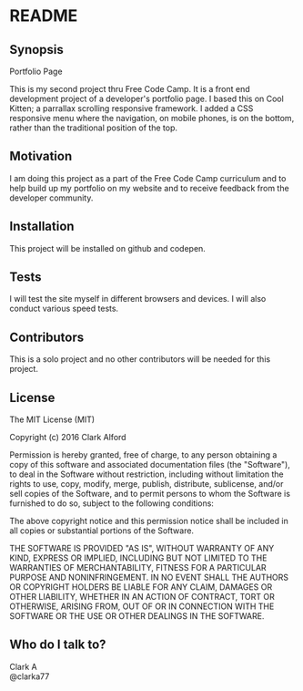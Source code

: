 # README #

## Synopsis

Portfolio Page

This is my second project thru Free Code Camp. It is a front end development project of a developer's portfolio page. I
 based this on Cool Kitten; a parrallax scrolling responsive framework. I added a CSS responsive menu where the navigation,
  on mobile phones, is on the bottom, rather than the traditional position of the top.

## Motivation

I am doing this project as a part of the Free Code Camp curriculum and to help build up my portfolio on my website and to
 receive feedback from the developer community.

## Installation

This project will be installed on github and codepen.

## Tests

I will test the site myself in different browsers and devices.  I will also conduct various speed tests.

## Contributors

This is a solo project and no other contributors will be needed for this project.

## License

The MIT License (MIT)

Copyright (c) 2016 Clark Alford

Permission is hereby granted, free of charge, to any person obtaining a copy of this software and associated documentation
 files (the "Software"), to deal in the Software without restriction, including without limitation the rights to use, copy,
  modify, merge, publish, distribute, sublicense, and/or sell copies of the Software, and to permit persons to whom the Software
   is furnished to do so, subject to the following conditions:

The above copyright notice and this permission notice shall be included in all copies or substantial portions of the Software.

THE SOFTWARE IS PROVIDED "AS IS", WITHOUT WARRANTY OF ANY KIND, EXPRESS OR IMPLIED, INCLUDING BUT NOT LIMITED TO THE WARRANTIES
 OF MERCHANTABILITY, FITNESS FOR A PARTICULAR PURPOSE AND NONINFRINGEMENT. IN NO EVENT SHALL THE AUTHORS OR COPYRIGHT HOLDERS
  BE LIABLE FOR ANY CLAIM, DAMAGES OR OTHER LIABILITY, WHETHER IN AN ACTION OF CONTRACT, TORT OR OTHERWISE, ARISING FROM,
   OUT OF OR IN CONNECTION WITH THE SOFTWARE OR THE USE OR OTHER DEALINGS IN THE SOFTWARE.

## Who do I talk to?

Clark A<br>
@clarka77
